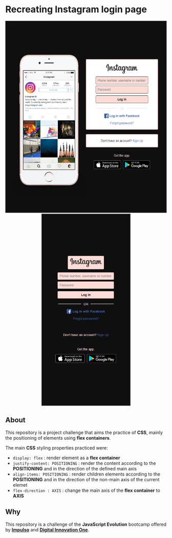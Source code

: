 [Impulso]: https://impulso.work/
[Digital Innovation One]: https://www.dio.me/en

# Recreating Instagram login page

<p align="center">
  <img src="./tablet.png" width="546" height="600"></img>
  <img src="./phone.png" height="600"></img>
</p>

## About
This repository is a project challenge that aims the practice of **CSS**, mainly the positioning of elements using **flex containers**.

The main **CSS** styling properties practiced were:
- `display: flex` : render element as a **flex container**
- `justify-content: POSITIONING` : render the content according to the **POSITIONING** and in the direction of the defined main axis
- `align-items: POSITIONING` : render children elements according to the **POSITIONING** and in the direction of the non-main axis of the current elemet
- `flex-direction : AXIS` : change the main axis of the **flex container** to **AXIS**

## Why
This repository is a challenge of the **JavaScript Evolution** bootcamp offered by **[Impulso]** and **[Digital Innovation One]**.
